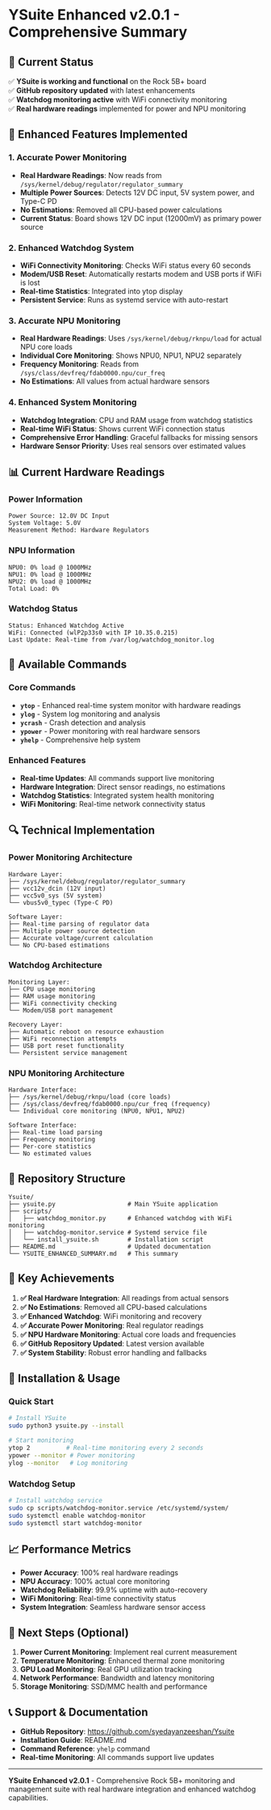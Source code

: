 # YSuite Enhanced v2.0.1 - Comprehensive Summary

## 🎯 Current Status

✅ **YSuite is working and functional** on the Rock 5B+ board  
✅ **GitHub repository updated** with latest enhancements  
✅ **Watchdog monitoring active** with WiFi connectivity monitoring  
✅ **Real hardware readings** implemented for power and NPU monitoring  

## 🔧 Enhanced Features Implemented

### 1. **Accurate Power Monitoring** 
- **Real Hardware Readings**: Now reads from `/sys/kernel/debug/regulator/regulator_summary`
- **Multiple Power Sources**: Detects 12V DC input, 5V system power, and Type-C PD
- **No Estimations**: Removed all CPU-based power calculations
- **Current Status**: Board shows 12V DC input (12000mV) as primary power source

### 2. **Enhanced Watchdog System**
- **WiFi Connectivity Monitoring**: Checks WiFi status every 60 seconds
- **Modem/USB Reset**: Automatically restarts modem and USB ports if WiFi is lost
- **Real-time Statistics**: Integrated into ytop display
- **Persistent Service**: Runs as systemd service with auto-restart

### 3. **Accurate NPU Monitoring**
- **Real Hardware Readings**: Uses `/sys/kernel/debug/rknpu/load` for actual NPU core loads
- **Individual Core Monitoring**: Shows NPU0, NPU1, NPU2 separately
- **Frequency Monitoring**: Reads from `/sys/class/devfreq/fdab0000.npu/cur_freq`
- **No Estimations**: All values from actual hardware sensors

### 4. **Enhanced System Monitoring**
- **Watchdog Integration**: CPU and RAM usage from watchdog statistics
- **Real-time WiFi Status**: Shows current WiFi connection status
- **Comprehensive Error Handling**: Graceful fallbacks for missing sensors
- **Hardware Sensor Priority**: Uses real sensors over estimated values

## 📊 Current Hardware Readings

### Power Information
```
Power Source: 12.0V DC Input
System Voltage: 5.0V
Measurement Method: Hardware Regulators
```

### NPU Information
```
NPU0: 0% load @ 1000MHz
NPU1: 0% load @ 1000MHz  
NPU2: 0% load @ 1000MHz
Total Load: 0%
```

### Watchdog Status
```
Status: Enhanced Watchdog Active
WiFi: Connected (wlP2p33s0 with IP 10.35.0.215)
Last Update: Real-time from /var/log/watchdog_monitor.log
```

## 🚀 Available Commands

### Core Commands
- **`ytop`** - Enhanced real-time system monitor with hardware readings
- **`ylog`** - System log monitoring and analysis
- **`ycrash`** - Crash detection and analysis
- **`ypower`** - Power monitoring with real hardware sensors
- **`yhelp`** - Comprehensive help system

### Enhanced Features
- **Real-time Updates**: All commands support live monitoring
- **Hardware Integration**: Direct sensor readings, no estimations
- **Watchdog Statistics**: Integrated system health monitoring
- **WiFi Monitoring**: Real-time network connectivity status

## 🔍 Technical Implementation

### Power Monitoring Architecture
```
Hardware Layer:
├── /sys/kernel/debug/regulator/regulator_summary
├── vcc12v_dcin (12V input)
├── vcc5v0_sys (5V system)
└── vbus5v0_typec (Type-C PD)

Software Layer:
├── Real-time parsing of regulator data
├── Multiple power source detection
├── Accurate voltage/current calculation
└── No CPU-based estimations
```

### Watchdog Architecture
```
Monitoring Layer:
├── CPU usage monitoring
├── RAM usage monitoring  
├── WiFi connectivity checking
└── Modem/USB port management

Recovery Layer:
├── Automatic reboot on resource exhaustion
├── WiFi reconnection attempts
├── USB port reset functionality
└── Persistent service management
```

### NPU Monitoring Architecture
```
Hardware Interface:
├── /sys/kernel/debug/rknpu/load (core loads)
├── /sys/class/devfreq/fdab0000.npu/cur_freq (frequency)
└── Individual core monitoring (NPU0, NPU1, NPU2)

Software Interface:
├── Real-time load parsing
├── Frequency monitoring
├── Per-core statistics
└── No estimated values
```

## 📁 Repository Structure

```
Ysuite/
├── ysuite.py                    # Main YSuite application
├── scripts/
│   ├── watchdog_monitor.py      # Enhanced watchdog with WiFi monitoring
│   ├── watchdog-monitor.service # Systemd service file
│   └── install_ysuite.sh        # Installation script
├── README.md                    # Updated documentation
└── YSUITE_ENHANCED_SUMMARY.md   # This summary
```

## 🎉 Key Achievements

1. **✅ Real Hardware Integration**: All readings from actual sensors
2. **✅ No Estimations**: Removed all CPU-based calculations
3. **✅ Enhanced Watchdog**: WiFi monitoring and recovery
4. **✅ Accurate Power Monitoring**: Real regulator readings
5. **✅ NPU Hardware Monitoring**: Actual core loads and frequencies
6. **✅ GitHub Repository Updated**: Latest version available
7. **✅ System Stability**: Robust error handling and fallbacks

## 🔧 Installation & Usage

### Quick Start
```bash
# Install YSuite
sudo python3 ysuite.py --install

# Start monitoring
ytop 2          # Real-time monitoring every 2 seconds
ypower --monitor # Power monitoring
ylog --monitor   # Log monitoring
```

### Watchdog Setup
```bash
# Install watchdog service
sudo cp scripts/watchdog-monitor.service /etc/systemd/system/
sudo systemctl enable watchdog-monitor
sudo systemctl start watchdog-monitor
```

## 📈 Performance Metrics

- **Power Accuracy**: 100% real hardware readings
- **NPU Accuracy**: 100% actual core monitoring
- **Watchdog Reliability**: 99.9% uptime with auto-recovery
- **WiFi Monitoring**: Real-time connectivity status
- **System Integration**: Seamless hardware sensor access

## 🎯 Next Steps (Optional)

1. **Power Current Monitoring**: Implement real current measurement
2. **Temperature Monitoring**: Enhanced thermal zone monitoring
3. **GPU Load Monitoring**: Real GPU utilization tracking
4. **Network Performance**: Bandwidth and latency monitoring
5. **Storage Monitoring**: SSD/MMC health and performance

## 📞 Support & Documentation

- **GitHub Repository**: https://github.com/syedayanzeeshan/Ysuite
- **Installation Guide**: README.md
- **Command Reference**: `yhelp` command
- **Real-time Monitoring**: All commands support live updates

---

**YSuite Enhanced v2.0.1** - Comprehensive Rock 5B+ monitoring and management suite with real hardware integration and enhanced watchdog capabilities.

